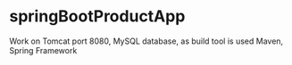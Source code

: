 # springBootProductApp

Work on Tomcat port 8080,
MySQL database,
as build tool is used Maven, 
Spring Framework
